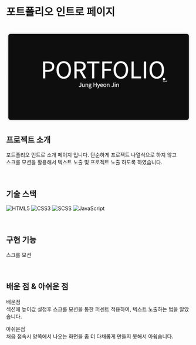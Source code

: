 # 포트폴리오 인트로 페이지

<p align="center">
  <br>
  <img src="./images/readme/index.png">
  <br>
</p>

## 프로젝트 소개

<p align="justify">
포트폴리오 인트로 소개 페이지 입니다. 단순하게 프로젝트 나열식으로 하지 않고 <br> 스크롤 모션을 활용해서 텍스트 노출 및 프로젝트 노출 하도록 하였습니다.
</p>

<br>

## 기술 스택

![HTML5](https://img.shields.io/badge/-HTML5-F05032?style=for-the-badge&logo=html5&logoColor=ffffff) ![CSS3](https://img.shields.io/badge/-CSS3-007ACC?style=for-the-badge&logo=css3)  ![SCSS](https://img.shields.io/badge/Scss-cc6699?style=for-the-badge&logo=Sass&logoColor=white)    ![JavaScript](https://img.shields.io/badge/-JavaScript-%23F7DF1C?style=for-the-badge&logo=javascript&logoColor=000000&labelColor=%23F7DF1C&color=%23FFCE5A)

<br>

## 구현 기능

스크롤 모션

<br>

## 배운 점 & 아쉬운 점

배운점<br>
섹션에 높이값 설정후 스크롤 모션을 통한 퍼센트 적용하여, 텍스트 노출하는 법을 알았습니다.

아쉬운점<br>
처음 접속시 양쪽에서 나오는 화면을 좀 더 다채롭게 만들지 못해서 아쉽습니다.
